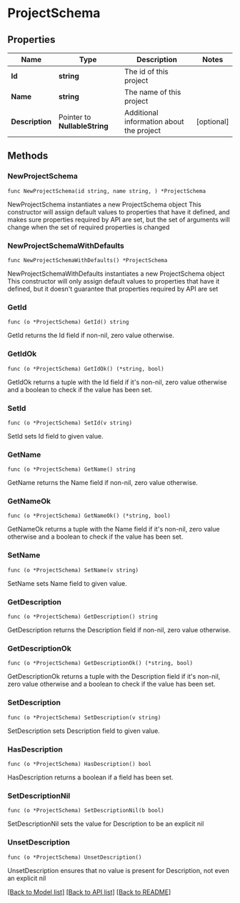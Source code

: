 # ProjectSchema

## Properties

Name | Type | Description | Notes
------------ | ------------- | ------------- | -------------
**Id** | **string** | The id of this project | 
**Name** | **string** | The name of this project | 
**Description** | Pointer to **NullableString** | Additional information about the project | [optional] 

## Methods

### NewProjectSchema

`func NewProjectSchema(id string, name string, ) *ProjectSchema`

NewProjectSchema instantiates a new ProjectSchema object
This constructor will assign default values to properties that have it defined,
and makes sure properties required by API are set, but the set of arguments
will change when the set of required properties is changed

### NewProjectSchemaWithDefaults

`func NewProjectSchemaWithDefaults() *ProjectSchema`

NewProjectSchemaWithDefaults instantiates a new ProjectSchema object
This constructor will only assign default values to properties that have it defined,
but it doesn't guarantee that properties required by API are set

### GetId

`func (o *ProjectSchema) GetId() string`

GetId returns the Id field if non-nil, zero value otherwise.

### GetIdOk

`func (o *ProjectSchema) GetIdOk() (*string, bool)`

GetIdOk returns a tuple with the Id field if it's non-nil, zero value otherwise
and a boolean to check if the value has been set.

### SetId

`func (o *ProjectSchema) SetId(v string)`

SetId sets Id field to given value.


### GetName

`func (o *ProjectSchema) GetName() string`

GetName returns the Name field if non-nil, zero value otherwise.

### GetNameOk

`func (o *ProjectSchema) GetNameOk() (*string, bool)`

GetNameOk returns a tuple with the Name field if it's non-nil, zero value otherwise
and a boolean to check if the value has been set.

### SetName

`func (o *ProjectSchema) SetName(v string)`

SetName sets Name field to given value.


### GetDescription

`func (o *ProjectSchema) GetDescription() string`

GetDescription returns the Description field if non-nil, zero value otherwise.

### GetDescriptionOk

`func (o *ProjectSchema) GetDescriptionOk() (*string, bool)`

GetDescriptionOk returns a tuple with the Description field if it's non-nil, zero value otherwise
and a boolean to check if the value has been set.

### SetDescription

`func (o *ProjectSchema) SetDescription(v string)`

SetDescription sets Description field to given value.

### HasDescription

`func (o *ProjectSchema) HasDescription() bool`

HasDescription returns a boolean if a field has been set.

### SetDescriptionNil

`func (o *ProjectSchema) SetDescriptionNil(b bool)`

 SetDescriptionNil sets the value for Description to be an explicit nil

### UnsetDescription
`func (o *ProjectSchema) UnsetDescription()`

UnsetDescription ensures that no value is present for Description, not even an explicit nil

[[Back to Model list]](../README.md#documentation-for-models) [[Back to API list]](../README.md#documentation-for-api-endpoints) [[Back to README]](../README.md)


